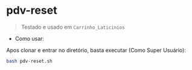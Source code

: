 # pdv-reset
>Testado e usado em `Carrinho_Laticinios`

- Como usar:

Apos clonar e entrar no diretório, basta executar (Como Super Usuário):
```bash
bash pdv-reset.sh
```
